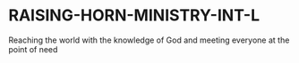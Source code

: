# RAISING-HORN-MINISTRY-INT-L
Reaching the world with the knowledge of God and meeting everyone at the point of need
